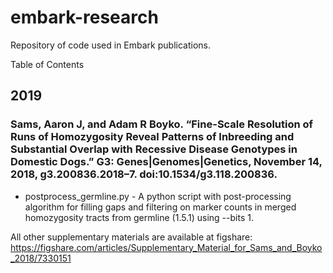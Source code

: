 # embark-research
Repository of code used in Embark publications.



Table of Contents
## 2019
### Sams, Aaron J, and Adam R Boyko. “Fine-Scale Resolution of Runs of Homozygosity Reveal Patterns of Inbreeding and Substantial Overlap with Recessive Disease Genotypes in Domestic Dogs.” G3: Genes|Genomes|Genetics, November 14, 2018, g3.200836.2018–7. doi:10.1534/g3.118.200836.

* postprocess_germline.py - A python script with post-processing algorithm for filling gaps and filtering on marker counts in merged homozygosity tracts from germline (1.5.1) using --bits 1.

All other supplementary materials are available at figshare: https://figshare.com/articles/Supplementary_Material_for_Sams_and_Boyko_2018/7330151


